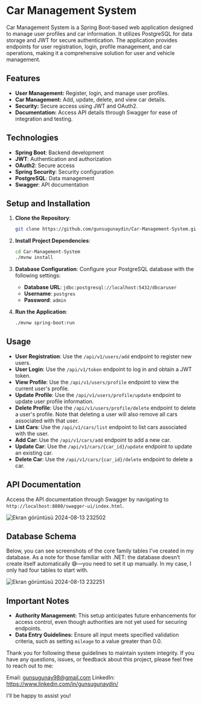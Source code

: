 # Car Management System

Car Management System is a Spring Boot-based web application designed to manage user profiles and car information. It utilizes PostgreSQL for data storage and JWT for secure authentication. The application provides endpoints for user registration, login, profile management, and car operations, making it a comprehensive solution for user and vehicle management.

## Features
- **User Management:** Register, login, and manage user profiles.
- **Car Management:** Add, update, delete, and view car details.
- **Security:** Secure access using JWT and OAuth2.
- **Documentation:** Access API details through Swagger for ease of integration and testing.

## Technologies

- **Spring Boot**: Backend development
- **JWT**: Authentication and authorization
- **OAuth2**: Secure access
- **Spring Security**: Security configuration
- **PostgreSQL**: Data management
- **Swagger**: API documentation

## Setup and Installation

1. **Clone the Repository**:
    ```bash
    git clone https://github.com/gunsugunaydin/Car-Management-System.git
    ```

2. **Install Project Dependencies**:
    ```bash
    cd Car-Management-System
    ./mvnw install
    ```

3. **Database Configuration**:
   Configure your PostgreSQL database with the following settings:

   - **Database URL**: `jdbc:postgresql://localhost:5432/dbcaruser`
   - **Username**: `postgres`
   - **Password**: `admin`

4. **Run the Application**:
    ```bash
    ./mvnw spring-boot:run
    ```

## Usage

- **User Registration**: Use the `/api/v1/users/add` endpoint to register new users.
- **User Login**: Use the `/api/v1/token` endpoint to log in and obtain a JWT token.
- **View Profile**: Use the `/api/v1/users/profile` endpoint to view the current user's profile.
- **Update Profile**: Use the `/api/v1/users/profile/update` endpoint to update user profile information.
- **Delete Profile**: Use the `/api/v1/users/profile/delete` endpoint to delete a user's profile. Note that deleting a user will also remove all cars associated with that user.
- **List Cars**: Use the `/api/v1/cars/list` endpoint to list cars associated with the user.
- **Add Car**: Use the `/api/v1/cars/add` endpoint to add a new car.
- **Update Car**: Use the `/api/v1/cars/{car_id}/update` endpoint to update an existing car.
- **Delete Car**: Use the `/api/v1/cars/{car_id}/delete` endpoint to delete a car.


## API Documentation

Access the API documentation through Swagger by navigating to `http://localhost:8080/swagger-ui/index.html`.

![Ekran görüntüsü 2024-08-13 232502](https://github.com/user-attachments/assets/7cf0f354-cc14-4292-a9bb-8715314de785)

## Database Schema

Below, you can see screenshots of the core family tables I’ve created in my database. As a note for those familiar with .NET: the database doesn’t create itself automatically 😅—you need to set it up manually. In my case, I only had four tables to start with.

![Ekran görüntüsü 2024-08-13 232251](https://github.com/user-attachments/assets/1f13e316-e147-4137-a445-1a88bab08d38)


## Important Notes

- **Authority Management:** This setup anticipates future enhancements for access control, even though authorities are not yet used for securing endpoints.
- **Data Entry Guidelines:** Ensure all input meets specified validation criteria, such as setting `mileage` to a value greater than 0.0.

Thank you for following these guidelines to maintain system integrity. If you have any questions, issues, or feedback about this project, please feel free to reach out to me:

Email: gunsugunay98@gmail.com
LinkedIn: https://www.linkedin.com/in/gunsugunaydin/

I'll be happy to assist you!
